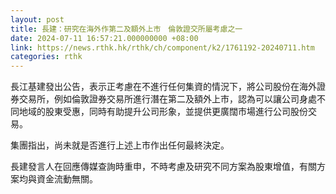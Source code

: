 ```yaml
---
layout: post
title: 長建：研究在海外作第二及額外上市　倫敦證交所屬考慮之一
date: 2024-07-11 16:57:21.000000000 +08:00
link: https://news.rthk.hk/rthk/ch/component/k2/1761192-20240711.htm
categories: rthk
---
```


長江基建發出公告，表示正考慮在不進行任何集資的情況下，將公司股份在海外證券交易所，例如倫敦證券交易所進行潛在第二及額外上市，認為可以讓公司身處不同地域的股東受惠，同時有助提升公司形象，並提供更廣闊市場進行公司股份交易。

集團指出，尚未就是否進行上述上市作出任何最終決定。

長建發言人在回應傳媒查詢時重申，不時考慮及研究不同方案為股東增值，有關方案均與資金流動無關。
